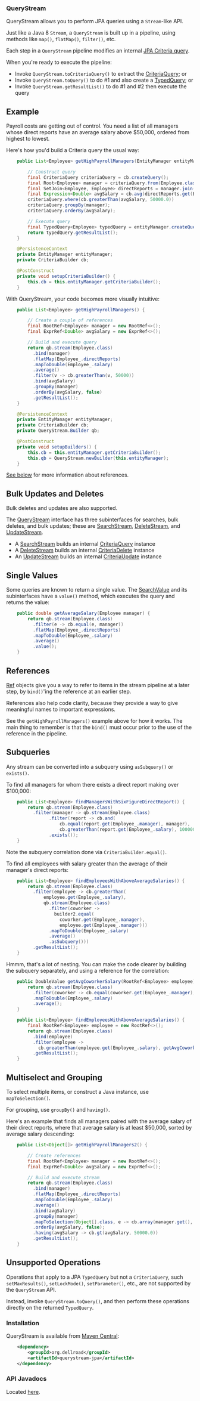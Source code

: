 ### QueryStream

QueryStream allows you to perform JPA queries using a `Stream`-like API.

Just like a Java 8 `Stream`, a `QueryStream` is built up in a pipeline, using methods like `map()`, `flatMap()`, `filter()`, etc.

Each step in a `QueryStream` pipeline modifies an internal [JPA Criteria query](https://docs.oracle.com/javaee/7/api/?javax/persistence/criteria/package-summary.html).

When you're ready to execute the pipeline:

  * Invoke `QueryStream.toCriteriaQuery()` to extract the [CriteriaQuery](https://docs.oracle.com/javaee/7/api/?javax/persistence/criteria/CriteriaQuery.html); or
  * Invoke `QueryStream.toQuery()` to do #1 and also create a [TypedQuery](https://docs.oracle.com/javaee/7/api/?javax/persistence/TypedQuery.html); or
  * Invoke `QueryStream.getResultList()` to do #1 and #2 then execute the query

## Example

Payroll costs are getting out of control. You need a list of all managers whose direct reports have an average salary above $50,000, ordered from highest to lowest.

Here's how you'd build a Criteria query the usual way:

```java
    public List<Employee> getHighPayrollManagers(EntityManager entityManager) {

        // Construct query
        final CriteriaQuery criteriaQuery = cb.createQuery();
        final Root<Employee> manager = criteriaQuery.from(Employee.class);
        final SetJoin<Employee, Employee> directReports = manager.join(Employee_.directReports);
        final Expression<Double> avgSalary = cb.avg(directReports.get(Employee_.salary));
        criteriaQuery.where(cb.greaterThan(avgSalary, 50000.0))
        criteriaQuery.groupBy(manager);
        criteriaQuery.orderBy(avgSalary);

        // Execute query
        final TypedQuery<Employee> typedQuery = entityManager.createQuery(criteriaQuery);
        return typedQuery.getResultList();
    }

    @PersistenceContext
    private EntityManager entityManager;
    private CriteriaBuilder cb;

    @PostConstruct
    private void setupCriteriaBuilder() {
        this.cb = this.entityManager.getCriteriaBuilder();
    }
```

With QueryStream, your code becomes more visually intuitive:

```java
    public List<Employee> getHighPayrollManagers() {

        // Create a couple of references
        final RootRef<Employee> manager = new RootRef<>();
        final ExprRef<Double> avgSalary = new ExprRef<>();

        // Build and execute query
        return qb.stream(Employee.class)
          .bind(manager)
          .flatMap(Employee_.directReports)
          .mapToDouble(Employee_.salary)
          .average()
          .filter(v -> cb.greaterThan(v, 50000))
          .bind(avgSalary)
          .groupBy(manager)
          .orderBy(avgSalary, false)
          .getResultList();
    }

    @PersistenceContext
    private EntityManager entityManager;
    private CriteriaBuilder cb;
    private QueryStream.Builder qb;

    @PostConstruct
    private void setupBuilders() {
        this.cb = this.entityManager.getCriteriaBuilder();
        this.qb = QueryStream.newBuilder(this.entityManager);
    }
```

[See below](#references) for more information about references.

## Bulk Updates and Deletes

Bulk deletes and updates are also supported.

The [QueryStream](http://querystream.github.io/querystream/site/apidocs/index.html?org/dellroad/querystream/jpa/QueryStream.html) interface has three subinterfaces for searches, bulk deletes, and bulk updates; these are [SearchStream](http://querystream.github.io/querystream/site/apidocs/index.html?org/dellroad/querystream/jpa/SearchStream), [DeleteStream](http://querystream.github.io/querystream/site/apidocs/index.html?org/dellroad/querystream/jpa/DeleteStream), and [UpdateStream](http://querystream.github.io/querystream/site/apidocs/index.html?org/dellroad/querystream/jpa/UpdateStream).

 * A [SearchStream](http://querystream.github.io/querystream/site/apidocs/index.html?org/dellroad/querystream/jpa/SearchStream.html) builds an internal [CriteriaQuery](https://docs.oracle.com/javaee/7/api/?javax/persistence/criteria/CriteriaQuery.html) instance
 * A [DeleteStream](http://querystream.github.io/querystream/site/apidocs/index.html?org/dellroad/querystream/jpa/DeleteStream.html) builds an internal [CriteriaDelete](https://docs.oracle.com/javaee/7/api/?javax/persistence/criteria/CriteriaDelete.html) instance
 * An [UpdateStream](http://querystream.github.io/querystream/site/apidocs/index.html?org/dellroad/querystream/jpa/UpdateStream.html) builds an internal [CriteriaUpdate](https://docs.oracle.com/javaee/7/api/?javax/persistence/criteria/CriteriaUpdate.html) instance

## Single Values

Some queries are known to return a single value. The [SearchValue](http://querystream.github.io/querystream/site/apidocs/index.html?org/dellroad/querystream/jpa/SearchValue.html) and its subinterfaces have a `value()` method, which executes the query and returns the value:

```java
    public double getAverageSalary(Employee manager) {
        return qb.stream(Employee.class)
          .filter(e -> cb.equal(e, manager))
          .flatMap(Employee_.directReports)
          .mapToDouble(Employee_.salary)
          .average()
          .value();
    }
```

## References

[Ref](http://querystream.github.io/querystream/site/apidocs/index.html?org/dellroad/querystream/jpa/Ref.html) objects give you a way to refer to items in the stream pipeline at a later step, by `bind()`'ing the reference at an earlier step.

References also help code clarity, because they provide a way to give meaningful names to important expressions.

See the `getHighPayrollManagers()` example above for how it works. The main thing to remember is that the `bind()` must occur prior to the use of the reference in the pipeline.

## Subqueries

Any stream can be converted into a subquery using `asSubquery()` or `exists()`.

To find all managers for whom there exists a direct report making over $100,000:

```java
    public List<Employee> findManagersWithSixFigureDirectReport() {
        return qb.stream(Employee.class)
          .filter(manager -> qb.stream(Employee.class)
                .filter(report -> cb.and(
                    cb.equal(report.get(Employee_.manager), manager),
                    cb.greaterThan(report.get(Employee_.salary), 100000.0)))
                .exists());
    }
```

Note the subquery correlation done via `CriteriaBuilder.equal()`.

To find all employees with salary greater than the average of their manager's direct reports:

```java
    public List<Employee> findEmployeesWithAboveAverageSalaries() {
        return qb.stream(Employee.class)
          .filter(employee -> cb.greaterThan(
              employee.get(Employee_.salary),
              qb.stream(Employee.class)
                .filter(coworker ->
                  builder2.equal(
                    coworker.get(Employee_.manager),
                    employee.get(Employee_.manager)))
                .mapToDouble(Employee_.salary)
                .average()
                .asSubquery()))
          .getResultList();
    }
```

Hmmm, that's a lot of nesting. You can make the code clearer by building the subquery separately, and using a reference for the correlation:

```java
    public DoubleValue getAvgCoworkerSalary(RootRef<Employee> employee) {
        return qb.stream(Employee.class)
          .filter(coworker -> cb.equal(coworker.get(Employee_.manager), employee.get().get(Employee_.manager)))
          .mapToDouble(Employee_.salary)
          .average();
    }

    public List<Employee> findEmployeesWithAboveAverageSalaries() {
        final RootRef<Employee> employee = new RootRef<>();
        return qb.stream(Employee.class)
          .bind(employee)
          .filter(employee ->
            cb.greaterThan(employee.get(Employee_.salary), getAvgCoworkerSalary(employee).asSubquery()))
          .getResultList();
    }
```

## Multiselect and Grouping

To select multiple items, or construct a Java instance, use `mapToSelection()`.

For grouping, use `groupBy()` and `having()`.

Here's an example that finds all managers paired with the average salary of their direct reports, where that average salary is at least $50,000, sorted by average salary descending:

```java
    public List<Object[]> getHighPayrollManagers2() {

        // Create references
        final RootRef<Employee> manager = new RootRef<>();
        final ExprRef<Double> avgSalary = new ExprRef<>();

        // Build and execute stream
        return qb.stream(Employee.class)
          .bind(manager)
          .flatMap(Employee_.directReports)
          .mapToDouble(Employee_.salary)
          .average()
          .bind(avgSalary)
          .groupBy(manager)
          .mapToSelection(Object[].class, e -> cb.array(manager.get(), avgSalary.get()))
          .orderBy(avgSalary, false);
          .having(avgSalary -> cb.gt(avgSalary, 50000.0))
          .getResultList();
    }
```

## Unsupported Operations

Operations that apply to a JPA `TypedQuery` but not a `CriteriaQuery`, such `setMaxResults()`, `setLockMode()`, `setParameter()`, etc., are not supported by the `QueryStream` API.

Instead, invoke `QueryStream.toQuery()`, and then perform these operations directly on the returned `TypedQuery`.

### Installation

QueryStream is available from [Maven Central](http://search.maven.org/#search|ga|1|a%3Aquerystream-jpa):

```xml
    <dependency>
        <groupId>org.dellroad</groupId>
        <artifactId>querystream-jpa</artifactId>
    </dependency>
```

### API Javadocs

Located [here](https://querystream.github.io/querystream/site/apidocs/index.html?org/dellroad/querystream/jpa/QueryStream.Builder.html).
